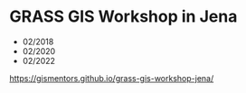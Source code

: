 # GRASS GIS Workshop in Jena

* 02/2018
* 02/2020
* 02/2022

https://gismentors.github.io/grass-gis-workshop-jena/
